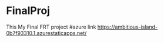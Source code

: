 # FinalProj
This My Final FRT project
#azure link https://ambitious-island-0b7f93310.1.azurestaticapps.net/
